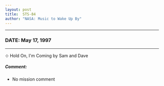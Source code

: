 ```yaml
---
layout: post
title:  STS-84
author: "NASA: Music to Wake Up By"
---
```


----
### DATE: May 17, 1997
----
⊹ Hold On, I'm Coming by Sam and Dave

##### Comment:
* No mission comment
